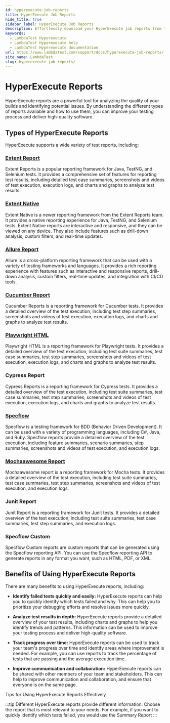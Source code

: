 ```yaml
---
id: hyperexecute-job-reports
title: HyperExecute Job Reports
hide_title: true
sidebar_label: HyperExecute Job Reports
description: Effortlessly download your HyperExecute job reports from the UI. Click the Report button on the top right-hand side of your tasks page. .
keywords:
  - LambdaTest Hyperexecute
  - LambdaTest Hyperexecute help
  - LambdaTest Hyperexecute documentation
url: https://www.lambdatest.com/support/docs/hyperexecute-job-reports/
site_name: LambdaTest
slug: hyperexecute-job-reports/
---
```


<script type="application/ld+json"
      dangerouslySetInnerHTML={{ __html: JSON.stringify({
       "@context": "https://schema.org",
        "@type": "BreadcrumbList",
        "itemListElement": [{
          "@type": "ListItem",
          "position": 1,
          "name": "Home",
          "item": "https://www.lambdatest.com"
        },{
          "@type": "ListItem",
          "position": 2,
          "name": "Support",
          "item": "https://www.lambdatest.com/support/docs/"
        },{
          "@type": "ListItem",
          "position": 3,
          "name": "HyperExecute Job Reports",
          "item": "https://www.lambdatest.com/support/docs/hyperexecute-job-reports/"
        }]
      })
    }}
></script>

# HyperExecute Reports

HyperExecute reports are a powerful tool for analyzing the quality of your builds and identifying potential issues. By understanding the different types of reports available and how to use them, you can improve your testing process and deliver high-quality software.

## Types of HyperExecute Reports

HyperExecute supports a wide variety of test reports, including:

### [Extent Report](/support/docs/extent-report/)

Extent Reports is a popular reporting framework for Java, TestNG, and Selenium tests. It provides a comprehensive set of features for reporting test results, including detailed test case summaries, screenshots and videos of test execution, execution logs, and charts and graphs to analyze test results.

### [Extent Native](/support/docs/native-extent-report/) 

Extent Native is a newer reporting framework from the Extent Reports team. It provides a native reporting experience for Java, TestNG, and Selenium tests. Extent Native reports are interactive and responsive, and they can be viewed on any device. They also include features such as drill-down analysis, custom filters, and real-time updates.

### [Allure Report](/support/docs/allure-reports/) 

Allure is a cross-platform reporting framework that can be used with a variety of testing frameworks and languages. It provides a rich reporting experience with features such as interactive and responsive reports, drill-down analysis, custom filters, real-time updates, and integration with CI/CD tools.

### [Cucumber Report](/support/docs/cucumber-report/)

Cucumber Reports is a reporting framework for Cucumber tests. It provides a detailed overview of the test execution, including test step summaries, screenshots and videos of test execution, execution logs, and charts and graphs to analyze test results.

### [Playwright HTML](/support/docs/playwright-html-report/)

Playwright HTML is a reporting framework for Playwright tests. It provides a detailed overview of the test execution, including test suite summaries, test case summaries, test step summaries, screenshots and videos of test execution, execution logs, and charts and graphs to analyze test results.

### Cypress Report

Cypress Reports is a reporting framework for Cypress tests. It provides a detailed overview of the test execution, including test suite summaries, test case summaries, test step summaries, screenshots and videos of test execution, execution logs, and charts and graphs to analyze test results.

### [Specflow](/support/docs/specflow-report/)

Specflow is a testing framework for BDD (Behavior Driven Development). It can be used with a variety of programming languages, including C#, Java, and Ruby. Specflow reports provide a detailed overview of the test execution, including feature summaries, scenario summaries, step summaries, screenshots and videos of test execution, and execution logs.

### [Mochaawesome Report](/support/docs/cypress-mochaawesome-report/)

Mochaawesome report is a reporting framework for Mocha tests. It provides a detailed overview of the test execution, including test suite summaries, test case summaries, test step summaries, screenshots and videos of test execution, and execution logs.

### Junit Report

Junit Report is a reporting framework for Junit tests. It provides a detailed overview of the test execution, including test suite summaries, test case summaries, test step summaries, and execution logs.

### Specflow Custom

Specflow Custom reports are custom reports that can be generated using the Specflow reporting API. You can use the Specflow reporting API to generate reports in any format you want, such as HTML, PDF, or XML.

## Benefits of Using HyperExecute Reports

There are many benefits to using HyperExecute reports, including:

- **Identify failed tests quickly and easily:** HyperExecute reports can help you to quickly identify which tests failed and why. This can help you to prioritize your debugging efforts and resolve issues more quickly.

- **Analyze test results in depth:** HyperExecute reports provide a detailed overview of your test results, including charts and graphs to help you identify trends and patterns. This information can be used to improve your testing process and deliver high-quality software.

- **Track progress over time:** HyperExecute reports can be used to track your team's progress over time and identify areas where improvement is needed. For example, you can use reports to track the percentage of tests that are passing and the average execution time.

- **Improve communication and collaboration:** HyperExecute reports can be shared with other members of your team and stakeholders. This can help to improve communication and collaboration, and ensure that everyone is on the same page.

<!-- ## How to Use HyperExecute Reports?

To use HyperExecute reports, simply follow these steps:

**Step 1:** Run your tests using HyperExecute.

**Step 2:** Once your tests have finished running, download the test reports from the HyperExecute dashboard.

**Step 3:** Open the test reports in your browser or a PDF viewer.

**Step 4:** Analyze the test results and identify any areas where improvement is needed. -->

Tips for Using HyperExecute Reports Effectively

:::tip
Different HyperExecute reports provide different information. Choose the report that is most relevant to your needs. For example, if you want to quickly identify which tests failed, you would use the Summary Report
:::